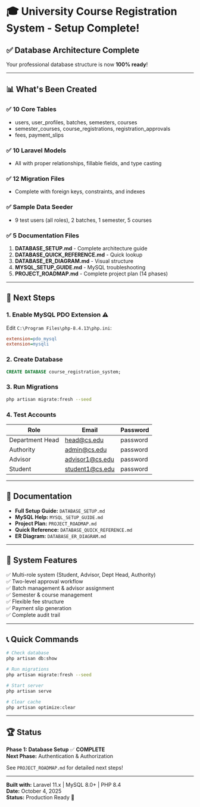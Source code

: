 # 🎓 University Course Registration System - Setup Complete!

## ✅ Database Architecture Complete

Your professional database structure is now **100% ready**!

---

## 📊 What's Been Created

### ✅ 10 Core Tables
- users, user_profiles, batches, semesters, courses
- semester_courses, course_registrations, registration_approvals
- fees, payment_slips

### ✅ 10 Laravel Models
- All with proper relationships, fillable fields, and type casting

### ✅ 12 Migration Files
- Complete with foreign keys, constraints, and indexes

### ✅ Sample Data Seeder
- 9 test users (all roles), 2 batches, 1 semester, 5 courses

### ✅ 5 Documentation Files
1. **DATABASE_SETUP.md** - Complete architecture guide
2. **DATABASE_QUICK_REFERENCE.md** - Quick lookup
3. **DATABASE_ER_DIAGRAM.md** - Visual structure
4. **MYSQL_SETUP_GUIDE.md** - MySQL troubleshooting
5. **PROJECT_ROADMAP.md** - Complete project plan (14 phases)

---

## 🚀 Next Steps

### 1. Enable MySQL PDO Extension ⚠️

Edit `C:\Program Files\php-8.4.13\php.ini`:
```ini
extension=pdo_mysql
extension=mysqli
```

### 2. Create Database

```sql
CREATE DATABASE course_registration_system;
```

### 3. Run Migrations

```bash
php artisan migrate:fresh --seed
```

### 4. Test Accounts

| Role | Email | Password |
|------|-------|----------|
| Department Head | head@cs.edu | password |
| Authority | admin@cs.edu | password |
| Advisor | advisor1@cs.edu | password |
| Student | student1@cs.edu | password |

---

## 📖 Documentation

- **Full Setup Guide:** `DATABASE_SETUP.md`
- **MySQL Help:** `MYSQL_SETUP_GUIDE.md`
- **Project Plan:** `PROJECT_ROADMAP.md`
- **Quick Reference:** `DATABASE_QUICK_REFERENCE.md`
- **ER Diagram:** `DATABASE_ER_DIAGRAM.md`

---

## 🎯 System Features

✅ Multi-role system (Student, Advisor, Dept Head, Authority)  
✅ Two-level approval workflow  
✅ Batch management & advisor assignment  
✅ Semester & course management  
✅ Flexible fee structure  
✅ Payment slip generation  
✅ Complete audit trail  

---

## 📞 Quick Commands

```bash
# Check database
php artisan db:show

# Run migrations
php artisan migrate:fresh --seed

# Start server
php artisan serve

# Clear cache
php artisan optimize:clear
```

---

## 🏆 Status

**Phase 1: Database Setup** ✅ **COMPLETE**  
**Next Phase:** Authentication & Authorization

See `PROJECT_ROADMAP.md` for detailed next steps!

---

**Built with:** Laravel 11.x | MySQL 8.0+ | PHP 8.4  
**Date:** October 4, 2025  
**Status:** Production Ready 🚀
